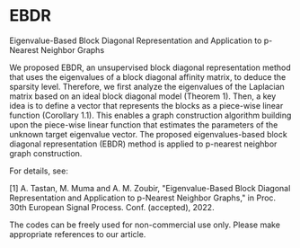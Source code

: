 # EBDR
Eigenvalue-Based Block Diagonal Representation and Application to p-Nearest Neighbor Graphs

We proposed EBDR, an unsupervised block diagonal representation method that uses the eigenvalues of a block diagonal affinity matrix, to deduce 
the sparsity level. Therefore, we first analyze the eigenvalues of the Laplacian matrix based on an ideal block diagonal model (Theorem 1). Then, 
a key idea is to define a vector that represents the blocks as a piece-wise linear function (Corollary 1.1). This enables a graph construction 
algorithm building upon the piece-wise linear function that estimates the parameters of the unknown target eigenvalue vector. The proposed 
eigenvalues-based block diagonal representation (EBDR) method is applied to p-nearest neighbor graph construction.

For details, see:

[1] A. Tastan, M. Muma and A. M. Zoubir, "Eigenvalue-Based Block Diagonal Representation and Application to p-Nearest Neighbor Graphs," in Proc.
30th European Signal Process. Conf. (accepted), 2022.

The codes can be freely used for non-commercial use only. Please make appropriate references to our article.
